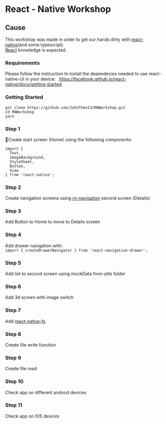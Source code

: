 # React - Native Workshop
## Cause
This workshop was made in order to get our hands dirty with [react-native](https://facebook.github.io/react-native/)(and some typescript).  
[React](https://reactjs.org/) knowledge is expected
### Requirements
Please follow the instruction to install the dependecies needed to use react-native-cli in your device:  
https://facebook.github.io/react-native/docs/getting-started

### Getting Started
```
git clone https://github.com/JohnTheo13/RNWorkshop.git
cd RNWorkshop
yarn
```
### Step 1
Create start screen (Home) using the following components:  
```
import {
  Text,
  ImageBackground,
  StyleSheet,
  Button,
  View
} from 'react-native';
```
### Step 2
Create navigation screens using [rn-navigation](https://reactnavigation.org/docs/en/hello-react-navigation.html) second screen (Details)
### Step 3
Add Button to Home to move to Details screen
### Step 4
Add drawer navigation with:  
```import { createDrawerNavigator } from 'react-navigation-drawer';```
### Step  5
Add list to second screen using mockData from utils folder
### Step 6 
Add 3d screen with image switch
### Step 7
Add [react-native-fs](https://github.com/itinance/react-native-fs)
### Step 8
Create file write function
### Step 9
Create file read
### Step 10
Check app on different android devices
### Step 11
Check app on IOS devices
